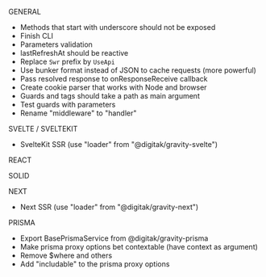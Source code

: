 GENERAL
- Methods that start with underscore should not be exposed
- Finish CLI
- Parameters validation
- lastRefreshAt should be reactive
- Replace `Swr` prefix by `UseApi`
- Use bunker format instead of JSON to cache requests (more powerful)
- Pass resolved response to onResponseReceive callback
- Create cookie parser that works with Node and browser
- Guards and tags should take a path as main argument
- Test guards with parameters
- Rename "middleware" to "handler"

SVELTE / SVELTEKIT
- SvelteKit SSR (use "loader" from "@digitak/gravity-svelte")

REACT

SOLID

NEXT
- Next SSR (use "loader" from "@digitak/gravity-next")

PRISMA
- Export BasePrismaService from @digitak/gravity-prisma
- Make prisma proxy options bet contextable (have context as argument)
- Remove $where and others
- Add "includable" to the prisma proxy options


